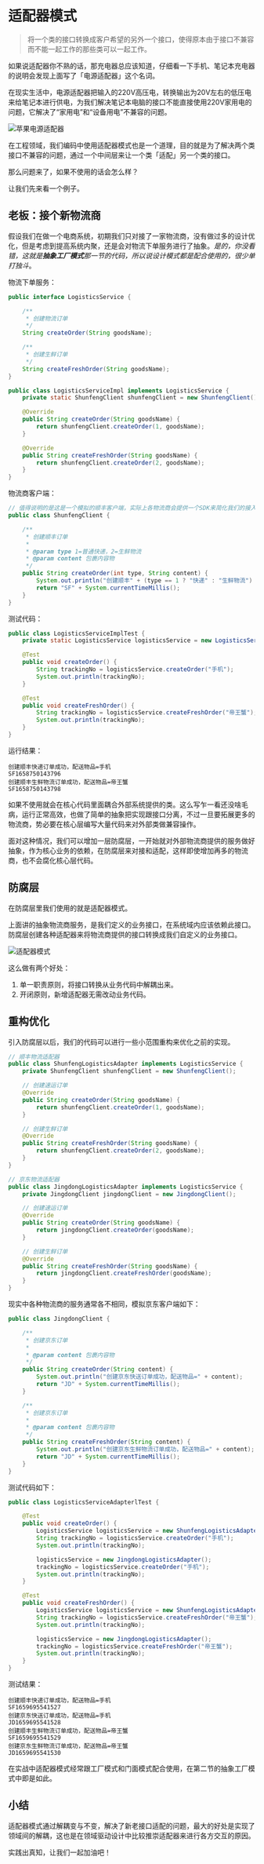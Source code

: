 # 适配器模式

> 将一个类的接口转换成客户希望的另外一个接口，使得原本由于接口不兼容而不能一起工作的那些类可以一起工作。

如果说适配器你不熟的话，那充电器总应该知道，仔细看一下手机、笔记本充电器的说明会发现上面写了「电源适配器」这个名词。

在现实生活中，电源适配器把输入的220V高压电，转换输出为20V左右的低压电来给笔记本进行供电，为我们解决笔记本电脑的接口不能直接使用220V家用电的问题，它解决了“家用电”和“设备用电”不兼容的问题。

![苹果电源适配器](https://raw.githubusercontent.com/beiyoufx/pic/main/%E8%8B%B9%E6%9E%9C%E7%94%B5%E6%BA%90%E9%80%82%E9%85%8D%E5%99%A8.png)

在工程领域，我们编码中使用适配器模式也是一个道理，目的就是为了解决两个类接口不兼容的问题，通过一个中间层来让一个类「适配」另一个类的接口。

那么问题来了，如果不使用的话会怎么样？

让我们先来看一个例子。

## 老板：接个新物流商

假设我们在做一个电商系统，初期我们只对接了一家物流商，没有做过多的设计优化，但是考虑到提高系统内聚，还是会对物流下单服务进行了抽象。*是的，你没看错，这就是**抽象工厂模式**那一节的代码，所以说设计模式都是配合使用的，很少单打独斗*。

物流下单服务：

```java
public interface LogisticsService {

    /**
     * 创建物流订单
     */
    String createOrder(String goodsName);

    /**
     * 创建生鲜订单
     */
    String createFreshOrder(String goodsName);
}

public class LogisticsServiceImpl implements LogisticsService {
    private static ShunfengClient shunfengClient = new ShunfengClient();

    @Override
    public String createOrder(String goodsName) {
        return shunfengClient.createOrder(1, goodsName);
    }

    @Override
    public String createFreshOrder(String goodsName) {
        return shunfengClient.createOrder(2, goodsName);
    }
}
```

物流商客户端：

```java
// 值得说明的是这是一个模拟的顺丰客户端，实际上各物流商会提供一个SDK来简化我们的接入
public class ShunfengClient {

    /**
     * 创建顺丰订单
     *
     * @param type 1=普通快递，2=生鲜物流
     * @param content 包裹内容物
     */
    public String createOrder(int type, String content) {
        System.out.println("创建顺丰" + (type == 1 ? "快递" : "生鲜物流") + "订单成功，配送物品=" + content);
        return "SF" + System.currentTimeMillis();
    }
}
```

测试代码：

```java
public class LogisticsServiceImplTest {
    private static LogisticsService logisticsService = new LogisticsServiceImpl();

    @Test
    public void createOrder() {
        String trackingNo = logisticsService.createOrder("手机");
        System.out.println(trackingNo);
    }

    @Test
    public void createFreshOrder() {
        String trackingNo = logisticsService.createFreshOrder("帝王蟹");
        System.out.println(trackingNo);
    }
}
```

运行结果：

```shell
创建顺丰快递订单成功，配送物品=手机
SF1658750143796
创建顺丰生鲜物流订单成功，配送物品=帝王蟹
SF1658750143798
```

如果不使用就会在核心代码里面耦合外部系统提供的类。这么写乍一看还没啥毛病，运行正常高效，也做了简单的抽象把实现跟接口分离，不过一旦要拓展更多的物流商，势必要在核心层编写大量代码来对外部类做兼容操作。

面对这种情况，我们可以增加一层防腐层，一开始就对外部物流商提供的服务做好抽象，作为核心业务的依赖，在防腐层来对接和适配，这样即使增加再多的物流商，也不会腐化核心层代码。

## 防腐层

在防腐层里我们使用的就是适配器模式。

上面讲的抽象物流商服务，是我们定义的业务接口，在系统域内应该依赖此接口。防腐层创建各种适配器来将物流商提供的接口转换成我们自定义的业务接口。

![适配器模式](https://raw.githubusercontent.com/beiyoufx/pic/main/adapter-design.jpg)

这么做有两个好处：

1. 单一职责原则，将接口转换从业务代码中解耦出来。
2. 开闭原则，新增适配器无需改动业务代码。

## 重构优化

引入防腐层以后，我们的代码可以进行一些小范围重构来优化之前的实现。

```java
// 顺丰物流适配器
public class ShunfengLogisticsAdapter implements LogisticsService {
    private ShunfengClient shunfengClient = new ShunfengClient();

    // 创建速运订单
    @Override
    public String createOrder(String goodsName) {
        return shunfengClient.createOrder(1, goodsName);
    }

    // 创建生鲜订单
    @Override
    public String createFreshOrder(String goodsName) {
        return shunfengClient.createOrder(2, goodsName);
    }
}

// 京东物流适配器
public class JingdongLogisticsAdapter implements LogisticsService {
    private JingdongClient jingdongClient = new JingdongClient();

    // 创建速运订单
    @Override
    public String createOrder(String goodsName) {
        return jingdongClient.createOrder(goodsName);
    }

    // 创建生鲜订单
    @Override
    public String createFreshOrder(String goodsName) {
        return jingdongClient.createFreshOrder(goodsName);
    }
}
```

现实中各种物流商的服务通常各不相同，模拟京东客户端如下：

```java
public class JingdongClient {

    /**
     * 创建京东订单
     *
     * @param content 包裹内容物
     */
    public String createOrder(String content) {
        System.out.println("创建京东快送订单成功，配送物品=" + content);
        return "JD" + System.currentTimeMillis();
    }

    /**
     * 创建京东订单
     *
     * @param content 包裹内容物
     */
    public String createFreshOrder(String content) {
        System.out.println("创建京东生鲜物流订单成功，配送物品=" + content);
        return "JD" + System.currentTimeMillis();
    }
}
```

测试代码如下：

```java
public class LogisticsServiceAdapterlTest {

    @Test
    public void createOrder() {
        LogisticsService logisticsService = new ShunfengLogisticsAdapter();
        String trackingNo = logisticsService.createOrder("手机");
        System.out.println(trackingNo);

        logisticsService = new JingdongLogisticsAdapter();
        trackingNo = logisticsService.createOrder("手机");
        System.out.println(trackingNo);
    }

    @Test
    public void createFreshOrder() {
        LogisticsService logisticsService = new ShunfengLogisticsAdapter();
        String trackingNo = logisticsService.createFreshOrder("帝王蟹");
        System.out.println(trackingNo);

        logisticsService = new JingdongLogisticsAdapter();
        trackingNo = logisticsService.createFreshOrder("帝王蟹");
        System.out.println(trackingNo);
    }
}
```

测试结果：

```shell
创建顺丰快递订单成功，配送物品=手机
SF1659695541527
创建京东快送订单成功，配送物品=手机
JD1659695541528
创建顺丰生鲜物流订单成功，配送物品=帝王蟹
SF1659695541529
创建京东生鲜物流订单成功，配送物品=帝王蟹
JD1659695541530
```



在实战中适配器模式经常跟工厂模式和门面模式配合使用，在第二节的抽象工厂模式中即是如此。

## 小结

适配器模式通过解耦变与不变，解决了新老接口适配的问题，最大的好处是实现了领域间的解耦，这也是在领域驱动设计中比较推崇适配器来进行各方交互的原因。

实践出真知，让我们一起加油吧！